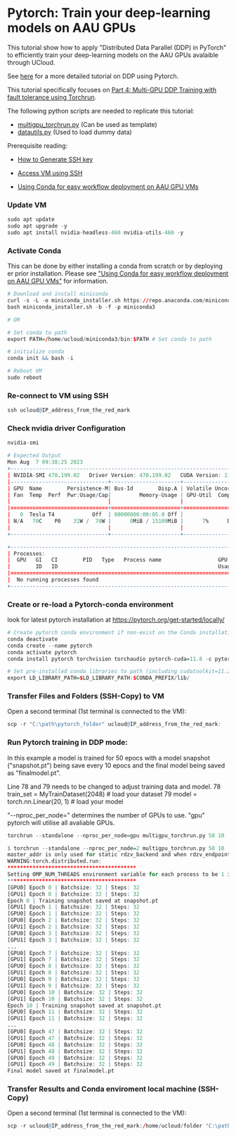 # Pytorch: Train your deep-learning models on AAU GPUs

This tutorial show how to apply "Distributed Data Parallel (DDP) in PyTorch" to efficiently train your deep-learning models on the AAU GPUs avalaible through UCloud.

See [here](https://pytorch.org/tutorials/beginner/ddp_series_intro.html) for a more detailed tutorial on DDP using Pytorch.

This tutorial specifically focuses on [Part 4: Multi-GPU DDP Training with fault tolerance using Torchrun](https://pytorch.org/tutorials/beginner/ddp_series_fault_tolerance.html). 

The following python scripts are needed to replicate this tutorial: 

- [multigpu_torchrun.py](https://github.com/CBS-HPC/Tutorials/tree/main/VMs/multigpu_torchrun.py) (Can be used as template)
- [datautils.py](https://github.com/CBS-HPC/Tutorials/tree/main/VMs/datautils.py) (Used to load dummy data)

Prerequisite reading:

- [How to Generate SSH key](/Tutorials/VMs/shh/)

- [Access VM using SSH](/Tutorials/VMs/connectVM/)

- [Using Conda for easy workflow deployment on AAU GPU VMs](/Tutorials/VMs/condaVM/)

### Update VM


```R
sudo apt update
sudo apt upgrade -y 
sudo apt install nvidia-headless-460 nvidia-utils-460 -y
```

### Activate Conda

This can be done by either installing a conda from scratch or by deploying er prior installation. Please see  ["Using Conda for easy workflow deployment on AAU GPU VMs"](/Tutorials/VMs/condaVM/) for information.


```R
# Download and install miniconda 
curl -s -L -o miniconda_installer.sh https://repo.anaconda.com/miniconda/Miniconda3-latest-Linux-x86_64.sh 
bash miniconda_installer.sh -b -f -p miniconda3

# OR 

# Set conda to path
export PATH=/home/ucloud/miniconda3/bin:$PATH # Set conda to path

# initialize conda
conda init && bash -i

# Reboot VM
sudo reboot
```

### Re-connect to VM using SSH 


```R
ssh ucloud@IP_address_from_the_red_mark
```

### Check nvidia driver Configuration


```R
nvidia-smi

# Expected Output
Mon Aug  7 09:38:25 2023
+-----------------------------------------------------------------------------+
| NVIDIA-SMI 470.199.02   Driver Version: 470.199.02   CUDA Version: 11.4     |
|-------------------------------+----------------------+----------------------+
| GPU  Name        Persistence-M| Bus-Id        Disp.A | Volatile Uncorr. ECC |
| Fan  Temp  Perf  Pwr:Usage/Cap|         Memory-Usage | GPU-Util  Compute M. |
|                               |                      |               MIG M. |
|===============================+======================+======================|
|   0  Tesla T4            Off  | 00000000:00:05.0 Off |                    0 |
| N/A   70C    P0    31W /  70W |      0MiB / 15109MiB |      7%      Default |
|                               |                      |                  N/A |
+-------------------------------+----------------------+----------------------+

+-----------------------------------------------------------------------------+
| Processes:                                                                  |
|  GPU   GI   CI        PID   Type   Process name                  GPU Memory |
|        ID   ID                                                   Usage      |
|=============================================================================|
|  No running processes found                                                 |
+-----------------------------------------------------------------------------+
```

### Create or re-load a Pytorch-conda environment

look for latest pytorch installation at https://pytorch.org/get-started/locally/


```R
# Create pytorch conda environment if non-exist on the Conda installation
conda deactivate
conda create --name pytorch
conda activate pytorch
conda install pytorch torchvision torchaudio pytorch-cuda=11.8 -c pytorch -c nvidia

# Set pre-installed conda libraries to path (including cudatoolkit=11.2 cudnn=8.1.0 )
export LD_LIBRARY_PATH=$LD_LIBRARY_PATH:$CONDA_PREFIX/lib/
```


### Transfer Files and Folders (SSH-Copy) to VM
Open a second terminal (1st terminal is connected to the VM):


```R
scp -r "C:\path\pytorch_folder" ucloud@IP_address_from_the_red_mark:
```

### Run Pytorch training in DDP mode: 

In this example a model is trained for 50 epocs with a model snapshot ("snapshot.pt") being save every 10 epocs and the final model being saved as "finalmodel.pt". 

Line 78 and 79 needs to be changed to adjust training data and model. 
 78   train_set = MyTrainDataset(2048)  # load your dataset
 79   model = torch.nn.Linear(20, 1)  # load your model

 "--nproc_per_node=" determines the number of GPUs to use. "gpu" pytorch will utilise all avaliable GPUs.


```R
torchrun --standalone --nproc_per_node=gpu multigpu_torchrun.py 50 10
```


```R
$ torchrun --standalone --nproc_per_node=2 multigpu_torchrun.py 50 10
master_addr is only used for static rdzv_backend and when rdzv_endpoint is not specified.
WARNING:torch.distributed.run:
*****************************************
Setting OMP_NUM_THREADS environment variable for each process to be 1 in default, to avoid your system being overloaded, please further tune the variable for optimal performance in your application as needed.
*****************************************
[GPU0] Epoch 0 | Batchsize: 32 | Steps: 32
[GPU1] Epoch 0 | Batchsize: 32 | Steps: 32
Epoch 0 | Training snapshot saved at snapshot.pt
[GPU1] Epoch 1 | Batchsize: 32 | Steps: 32
[GPU0] Epoch 1 | Batchsize: 32 | Steps: 32
[GPU0] Epoch 2 | Batchsize: 32 | Steps: 32
[GPU1] Epoch 2 | Batchsize: 32 | Steps: 32
[GPU0] Epoch 3 | Batchsize: 32 | Steps: 32
[GPU1] Epoch 3 | Batchsize: 32 | Steps: 32
...
[GPU0] Epoch 7 | Batchsize: 32 | Steps: 32
[GPU1] Epoch 7 | Batchsize: 32 | Steps: 32
[GPU0] Epoch 8 | Batchsize: 32 | Steps: 32
[GPU1] Epoch 8 | Batchsize: 32 | Steps: 32
[GPU0] Epoch 9 | Batchsize: 32 | Steps: 32
[GPU1] Epoch 9 | Batchsize: 32 | Steps: 32
[GPU0] Epoch 10 | Batchsize: 32 | Steps: 32
[GPU1] Epoch 10 | Batchsize: 32 | Steps: 32
Epoch 10 | Training snapshot saved at snapshot.pt
[GPU0] Epoch 11 | Batchsize: 32 | Steps: 32
[GPU1] Epoch 11 | Batchsize: 32 | Steps: 32
...
[GPU0] Epoch 47 | Batchsize: 32 | Steps: 32
[GPU1] Epoch 47 | Batchsize: 32 | Steps: 32
[GPU0] Epoch 48 | Batchsize: 32 | Steps: 32
[GPU1] Epoch 48 | Batchsize: 32 | Steps: 32
[GPU0] Epoch 49 | Batchsize: 32 | Steps: 32
[GPU1] Epoch 49 | Batchsize: 32 | Steps: 32
Final model saved at finalmodel.pt
```

### Transfer Results and Conda enviroment local machine (SSH-Copy)
Open a second terminal (1st terminal is connected to the VM):


```R
scp -r ucloud@IP_address_from_the_red_mark:/home/ucloud/folder "C:\path-to-folder"
```
